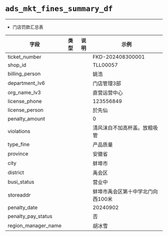 # `ads_mkt_fines_summary_df`

---

- 门店罚款汇总表

| 字段                | 类型 | 说明 | 示例                              |
| ------------------- | ---- | ---- | --------------------------------- |
| ticket_number       |      |      | FKD-202408300001                  |
| shop_id             |      |      | TLL00057                          |
| billing_person      |      |      | 姚浩                              |
| department_lv6      |      |      | 门店管理3部                       |
| org_name_lv3        |      |      | 直营运营中心                      |
| license_phone       |      |      | 123556849                         |
| license_person      |      |      | 於先仙                            |
| penalty_amount      |      |      | 0                                 |
| violations          |      |      | 清风沫白不加高杯盖。放粗吸管      |
| type_fine           |      |      | 产品质量                          |
| province            |      |      | 安徽省                            |
| city                |      |      | 蚌埠市                            |
| district            |      |      | 禹会区                            |
| busi_status         |      |      | 营业中                            |
| storeaddr           |      |      | 蚌埠市禹会区第十中学北门向西100米 |
| penalty_date        |      |      | 20240902                          |
| penalty_pay_status  |      |      | 否                                |
| region_manager_name |      |      | 胡冰雪                            |

